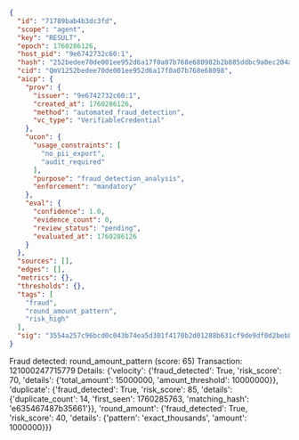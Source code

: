 ```json
{
  "id": "71789bab4b3dc3fd",
  "scope": "agent",
  "key": "RESULT",
  "epoch": 1760286126,
  "host_pid": "9e6742732c60:1",
  "hash": "252bedee70de001ee952d6a17f0a07b768e680982b2b885ddbc9a0ec204a10c3",
  "cid": "QmV1252bedee70de001ee952d6a17f0a07b768e68098",
  "aicp": {
    "prov": {
      "issuer": "9e6742732c60:1",
      "created_at": 1760286126,
      "method": "automated_fraud_detection",
      "vc_type": "VerifiableCredential"
    },
    "ucon": {
      "usage_constraints": [
        "no_pii_export",
        "audit_required"
      ],
      "purpose": "fraud_detection_analysis",
      "enforcement": "mandatory"
    },
    "eval": {
      "confidence": 1.0,
      "evidence_count": 0,
      "review_status": "pending",
      "evaluated_at": 1760286126
    }
  },
  "sources": [],
  "edges": [],
  "metrics": {},
  "thresholds": {},
  "tags": [
    "fraud",
    "round_amount_pattern",
    "risk_high"
  ],
  "sig": "3554a257c96bcd0c043b74ea5d301f4170b2d01288b631cf9de9df0d2beb8a31"
}
```

Fraud detected: round_amount_pattern (score: 65)
Transaction: 121000247715779
Details: {'velocity': {'fraud_detected': True, 'risk_score': 70, 'details': {'total_amount': 15000000, 'amount_threshold': 10000000}}, 'duplicate': {'fraud_detected': True, 'risk_score': 85, 'details': {'duplicate_count': 14, 'first_seen': 1760285763, 'matching_hash': 'e635467487b35661'}}, 'round_amount': {'fraud_detected': True, 'risk_score': 40, 'details': {'pattern': 'exact_thousands', 'amount': 1000000}}}